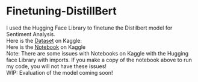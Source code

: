 # Finetuning-DistillBert
I used the Hugging Face Library to finetune the Distilbert model for Sentiment Analysis.                                                                                   
Here is the [Dataset]([https://www.kaggle.com/code/aaaaaadssdasdasd/finetuning-distilbert-on-imdb-dataset?scriptVersionId=134655275](https://www.kaggle.com/datasets/lakshmi25npathi/imdb-dataset-of-50k-movie-reviews)) on Kaggle:                                               
Here is the [Notebook](https://www.kaggle.com/code/aaaaaadssdasdasd/finetuning-distilbert-on-imdb-dataset?scriptVersionId=134655275) on Kaggle                             
Note: There are some issues with Notebooks on Kaggle with the Hugging face Library with imports. If you make a copy of the notebook above to run my code, you will not have these issues!                                                                                                                                                         
WIP: Evaluation of the model coming soon! 
